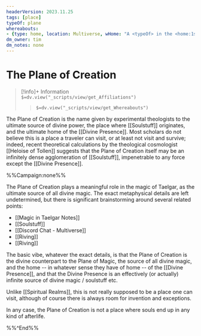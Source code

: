 ```yaml
---
headerVersion: 2023.11.25
tags: [place]
typeOf: plane
whereabouts: 
- {type: home, location: Multiverse, wHome: "A <typeOf> in the <home:1s>"}
dm_owner: tim
dm_notes: none
---
```

# The Plane of Creation
>[!info]+ Information  
> `$=dv.view("_scripts/view/get_Affiliations")`  
>> `$=dv.view("_scripts/view/get_Whereabouts")`

The Plane of Creation is the name given by experimental theologists to the ultimate source of divine power,  the place where [[Soulstuff]] originates, and the ultimate home of the [[Divine Presence]].  Most scholars do not believe this is a place a traveler can visit, or at least not visit and survive; indeed, recent theoretical calculations by the theological cosmologist [[Heloise of Tollen]] suggests that the Plane of Creation itself may be an infinitely dense agglomeration of [[Soulstuff]], impenetrable to any force except the [[Divine Presence]].

%%Campaign:none%%

The Plane of Creation plays a meaningful role in the magic of Taelgar, as the ultimate source of all divine magic. The exact metaphysical details are left undetermined, but there is significant brainstorming around several related points:

- [[Magic in Taelgar Notes]]
- [[Soulstuff]]
- [[Discord Chat - Multiverse]]
- [[Riving]]
- [[Riving]]

The basic vibe, whatever the exact details, is that the Plane of Creation is the divine counterpart to the Plane of Magic, the source of all divine magic, and the home -- in whatever sense they have of home -- of the [[Divine Presence]], and that the Divine Presence is an effectively (or actually) infinite source of divine magic / soulstuff etc. 

Unlike [[Spiritual Realms]], this is not really supposed to be a place one can visit, although of course there is always room for invention and exceptions. 

In any case, the Plane of Creation is not a place where souls end up in any kind of afterlife. 

%%^End%%